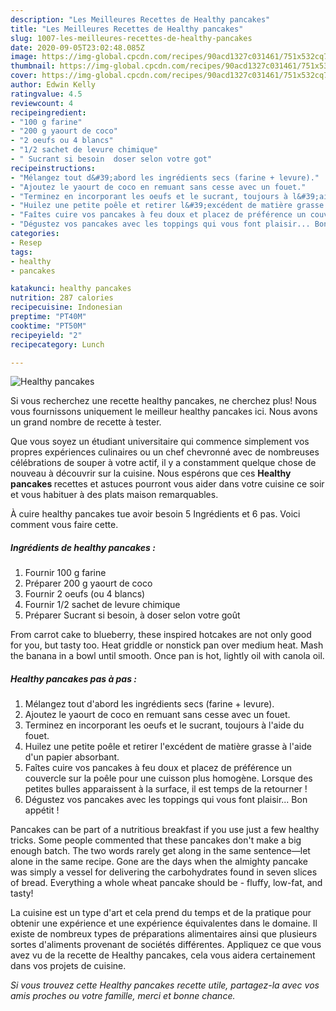 ```yaml
---
description: "Les Meilleures Recettes de Healthy pancakes"
title: "Les Meilleures Recettes de Healthy pancakes"
slug: 1007-les-meilleures-recettes-de-healthy-pancakes
date: 2020-09-05T23:02:48.085Z
image: https://img-global.cpcdn.com/recipes/90acd1327c031461/751x532cq70/healthy-pancakes-photo-principale-de-la-recette.jpg
thumbnail: https://img-global.cpcdn.com/recipes/90acd1327c031461/751x532cq70/healthy-pancakes-photo-principale-de-la-recette.jpg
cover: https://img-global.cpcdn.com/recipes/90acd1327c031461/751x532cq70/healthy-pancakes-photo-principale-de-la-recette.jpg
author: Edwin Kelly
ratingvalue: 4.5
reviewcount: 4
recipeingredient:
- "100 g farine"
- "200 g yaourt de coco"
- "2 oeufs ou 4 blancs"
- "1/2 sachet de levure chimique"
- " Sucrant si besoin  doser selon votre got"
recipeinstructions:
- "Mélangez tout d&#39;abord les ingrédients secs (farine + levure)."
- "Ajoutez le yaourt de coco en remuant sans cesse avec un fouet."
- "Terminez en incorporant les oeufs et le sucrant, toujours à l&#39;aide du fouet."
- "Huilez une petite poêle et retirer l&#39;excédent de matière grasse à l&#39;aide d&#39;un papier absorbant."
- "Faîtes cuire vos pancakes à feu doux et placez de préférence un couvercle sur la poêle pour une cuisson plus homogène. Lorsque des petites bulles apparaissent à la surface, il est temps de la retourner !"
- "Dégustez vos pancakes avec les toppings qui vous font plaisir... Bon appétit !"
categories:
- Resep
tags:
- healthy
- pancakes

katakunci: healthy pancakes 
nutrition: 287 calories
recipecuisine: Indonesian
preptime: "PT40M"
cooktime: "PT50M"
recipeyield: "2"
recipecategory: Lunch

---
```



![Healthy pancakes](https://img-global.cpcdn.com/recipes/90acd1327c031461/751x532cq70/healthy-pancakes-photo-principale-de-la-recette.jpg)

Si vous recherchez une recette healthy pancakes, ne cherchez plus! Nous vous fournissons uniquement le meilleur healthy pancakes ici. Nous avons un grand nombre de recette à tester.

Que vous soyez un étudiant universitaire qui commence simplement vos propres expériences culinaires ou un chef chevronné avec de nombreuses célébrations de souper à votre actif, il y a constamment quelque chose de nouveau à découvrir sur la cuisine. Nous espérons que ces <strong> Healthy pancakes </strong> recettes et astuces pourront vous aider dans votre cuisine ce soir et vous habituer à des plats maison remarquables.

<!--inarticleads1-->

À cuire healthy pancakes tue avoir besoin 5 Ingrédients et 6 pas. Voici comment vous faire cette.

##### Ingrédients de healthy pancakes :

1. Fournir 100 g farine
1. Préparer 200 g yaourt de coco
1. Fournir 2 oeufs (ou 4 blancs)
1. Fournir 1/2 sachet de levure chimique
1. Préparer  Sucrant si besoin, à doser selon votre goût


From carrot cake to blueberry, these inspired hotcakes are not only good for you, but tasty too. Heat griddle or nonstick pan over medium heat. Mash the banana in a bowl until smooth. Once pan is hot, lightly oil with canola oil. 

<!--inarticleads2-->

##### Healthy pancakes pas à pas :

1. Mélangez tout d&#39;abord les ingrédients secs (farine + levure).
1. Ajoutez le yaourt de coco en remuant sans cesse avec un fouet.
1. Terminez en incorporant les oeufs et le sucrant, toujours à l&#39;aide du fouet.
1. Huilez une petite poêle et retirer l&#39;excédent de matière grasse à l&#39;aide d&#39;un papier absorbant.
1. Faîtes cuire vos pancakes à feu doux et placez de préférence un couvercle sur la poêle pour une cuisson plus homogène. Lorsque des petites bulles apparaissent à la surface, il est temps de la retourner !
1. Dégustez vos pancakes avec les toppings qui vous font plaisir... Bon appétit !


Pancakes can be part of a nutritious breakfast if you use just a few healthy tricks. Some people commented that these pancakes don&#39;t make a big enough batch. The two words rarely get along in the same sentence—let alone in the same recipe. Gone are the days when the almighty pancake was simply a vessel for delivering the carbohydrates found in seven slices of bread. Everything a whole wheat pancake should be - fluffy, low-fat, and tasty! 

<!--inarticleads1-->

<p>
La cuisine est un type d'art et cela prend du temps et de la pratique pour obtenir une expérience et une expérience équivalentes dans le domaine. Il existe de nombreux types de préparations alimentaires ainsi que plusieurs sortes d'aliments provenant de sociétés différentes. Appliquez ce que vous avez vu de la recette de Healthy pancakes, cela vous aidera certainement dans vos projets de cuisine.
</p>

<p>
<i>Si vous trouvez cette Healthy pancakes recette utile, partagez-la avec vos amis proches ou votre famille, merci et bonne chance.</i>
</p>
